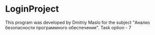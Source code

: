 # LoginProject
This program was developed by Dmitriy Maslo for the subject "Анализ безопасности программного обеспечения". Task option - 7
